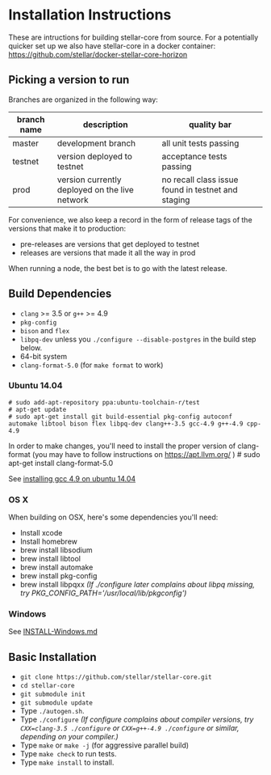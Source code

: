 Installation Instructions
==================
These are intructions for building stellar-core from source. For a potentially quicker set up we also have stellar-core in a docker container: https://github.com/stellar/docker-stellar-core-horizon

## Picking a version to run

Branches are organized in the following way:

| branch name | description | quality bar |
| ----------- | ----------- | ----------- |
| master      | development branch | all unit tests passing |
| testnet     | version deployed to testnet | acceptance tests passing |
| prod        | version currently deployed on the live network | no recall class issue found in testnet and staging |

For convenience, we also keep a record in the form of release tags of the
 versions that make it to production:
 * pre-releases are versions that get deployed to testnet
 * releases are versions that made it all the way in prod

When running a node, the best bet is to go with the latest release.

## Build Dependencies

- `clang` >= 3.5 or `g++` >= 4.9
- `pkg-config`
- `bison` and `flex`
- `libpq-dev` unless you `./configure --disable-postgres` in the build step below.
- 64-bit system
- `clang-format-5.0` (for `make format` to work)

### Ubuntu 14.04

    # sudo add-apt-repository ppa:ubuntu-toolchain-r/test
    # apt-get update
    # sudo apt-get install git build-essential pkg-config autoconf automake libtool bison flex libpq-dev clang++-3.5 gcc-4.9 g++-4.9 cpp-4.9

In order to make changes, you'll need to install the proper version of clang-format (you may have to follow instructions on https://apt.llvm.org/ )
    # sudo apt-get install clang-format-5.0

See [installing gcc 4.9 on ubuntu 14.04](http://askubuntu.com/questions/428198/getting-installing-gcc-g-4-9-on-ubuntu)

### OS X
When building on OSX, here's some dependencies you'll need:
- Install xcode
- Install homebrew
- brew install libsodium
- brew install libtool
- brew install automake
- brew install pkg-config
- brew install libpqxx *(If ./configure later complains about libpq missing, try PKG_CONFIG_PATH='/usr/local/lib/pkgconfig')*

### Windows
See [INSTALL-Windows.md](INSTALL-Windows.md)

## Basic Installation

- `git clone https://github.com/stellar/stellar-core.git`
- `cd stellar-core`
- `git submodule init`
- `git submodule update`
- Type `./autogen.sh`.
- Type `./configure`   *(If configure complains about compiler versions, try `CXX=clang-3.5 ./configure` or `CXX=g++-4.9 ./configure` or similar, depending on your compiler.)*
- Type `make` or `make -j` (for aggressive parallel build)
- Type `make check` to run tests.
- Type `make install` to install.
